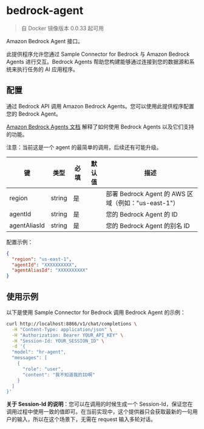 # bedrock-agent

> 自 Docker 镜像版本 0.0.33 起可用

Amazon Bedrock Agent 接口。

此提供程序允许您通过 Sample Connector for Bedrock 与 Amazon Bedrock Agents 进行交互。Bedrock Agents 帮助您构建能够通过连接到您的数据源和系统来执行任务的 AI 应用程序。

## 配置

通过 Bedrock API 调用 Amazon Bedrock Agents。您可以使用此提供程序配置您的 Bedrock Agent。

[Amazon Bedrock Agents 文档](https://docs.aws.amazon.com/bedrock/latest/userguide/agents.html) 解释了如何使用 Bedrock Agents 以及它们支持的功能。

注意：当前这是一个 agent 的最简单的调用，后续还有可能升级。

| 键 | 类型 | 必填 | 默认值 | 描述 |
| --- | --- | --- | --- | --- |
| region | string | 是 | | 部署 Bedrock Agent 的 AWS 区域（例如："us-east-1"） |
| agentId | string | 是 | | 您的 Bedrock Agent 的 ID |
| agentAliasId | string | 是 | | 您的 Bedrock Agent 的别名 ID |

配置示例：

```json
{
  "region": "us-east-1",
  "agentId": "XXXXXXXXXX",
  "agentAliasId": "XXXXXXXXXX"
}
```

## 使用示例

以下是使用 Sample Connector for Bedrock 调用 Bedrock Agent 的示例：

```bash
curl http://localhost:8866/v1/chat/completions \
  -H "Content-Type: application/json" \
  -H "Authorization: Bearer YOUR_API_KEY" \
  -H "Session-Id: YOUR_SESSION_ID" \
  -d '{
  "model": "hr-agent", 
  "messages": [
    {
      "role": "user",
      "content": "我不知道我的ID啊"
    }
  ]
}'
```

**关于 Session-Id 的说明**：您可以在调用的时候生成一个 Session-Id，保证您在调用过程中使用一致的值即可。在当前实现中，这个提供器只会获取最新的一句用户的输入，所以在这个场景下，无需在 request 输入多轮对话。
